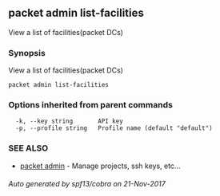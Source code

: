 ## packet admin list-facilities

View a list of facilities(packet DCs)

### Synopsis


View a list of facilities(packet DCs)

```
packet admin list-facilities
```

### Options inherited from parent commands

```
  -k, --key string       API key
  -p, --profile string   Profile name (default "default")
```

### SEE ALSO
* [packet admin](packet_admin.md)	 - Manage projects, ssh keys, etc...

###### Auto generated by spf13/cobra on 21-Nov-2017
